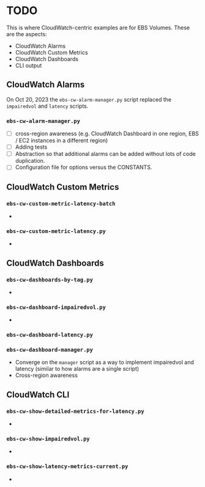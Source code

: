 # TODO

This is where CloudWatch-centric examples are for EBS Volumes. These are the aspects:

- CloudWatch Alarms
- CloudWatch Custom Metrics
- CloudWatch Dashboards
- CLI output

## CloudWatch Alarms

On Oct 20, 2023 the `ebs-cw-alarm-manager.py` script replaced the `impairedvol` and `latency` scripts.

### `ebs-cw-alarm-manager.py`

- [ ] cross-region awareness (e.g. CloudWatch Dashboard in one region, EBS / EC2 instances in a different region)
- [ ] Adding tests
- [ ] Abstraction so that additional alarms can be added without lots of code duplication.
- [ ] Configuration file for options versus the CONSTANTS.

## CloudWatch Custom Metrics

### `ebs-cw-custom-metric-latency-batch`

-

### `ebs-cw-custom-metric-latency.py`

-

## CloudWatch Dashboards

### `ebs-cw-dashboards-by-tag.py`

-

### `ebs-cw-dashboard-impairedvol.py`

-

### `ebs-cw-dashboard-latency.py`

### `ebs-cw-dashboard-manager.py`

- Converge on the `manager` script as a way to implement impairedvol and latency (similar to how alarms are a single script)
- Cross-region awareness

## CloudWatch CLI

### `ebs-cw-show-detailed-metrics-for-latency.py`

-

### `ebs-cw-show-impairedvol.py`

-

### `ebs-cw-show-latency-metrics-current.py`

-

